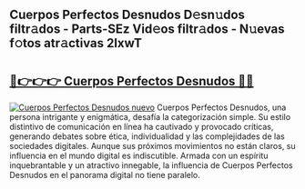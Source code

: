 ## Cuerpos Perfectos Desnudos D𝚎sn𝚞dos filtr𝚊dos - Parts-SEz Vid𝚎os filtr𝚊dos - N𝚞evas f𝚘tos atr𝚊ctivas 2lxwT

# <h2><a href="http://mb8ni9m.tromn.icu/?c=Cuerpos+Perfectos+Desnudos">🔗👉👉👉 Cuerpos Perfectos Desnudos 🔗🔗</a></h2>

[![Cuerpos Perfectos Desnudos nuevo](https://i.imgur.com/pEAQMta.gif)](http://mb8ni9m.tromn.icu/?c=Cuerpos+Perfectos+Desnudos)
Cuerpos Perfectos Desnudos, una persona intrigante y enigmática, desafía la categorización simple. Su estilo distintivo de comunicación en línea ha cautivado y provocado críticas, generando debates sobre ética, individualidad y las complejidades de las sociedades digitales. Aunque sus próximos movimientos no están claros, su influencia en el mundo digital es indiscutible. Armada con un espíritu inquebrantable y un atractivo innegable, la influencia de Cuerpos Perfectos Desnudos en el panorama digital no tiene paralelo.
